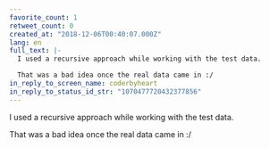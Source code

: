 ```yaml
---
favorite_count: 1
retweet_count: 0
created_at: "2018-12-06T00:40:07.000Z"
lang: en
full_text: |-
  I used a recursive approach while working with the test data.

  That was a bad idea once the real data came in :/
in_reply_to_screen_name: coderbyheart
in_reply_to_status_id_str: "1070477720432377856"
---
```


I used a recursive approach while working with the test data.

That was a bad idea once the real data came in :/
